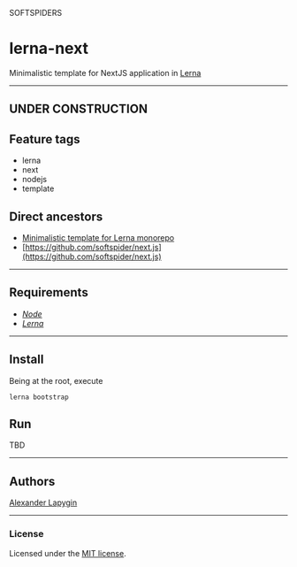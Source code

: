 SOFTSPIDERS

# lerna-next

Minimalistic template for NextJS application in [Lerna](https://lerna.js.org/)

---
UNDER CONSTRUCTION
---

## Feature tags

- lerna
- next
- nodejs
- template

## Direct ancestors

- [Minimalistic template for Lerna monorepo](https://github.com/softspider/lerna)
- [https://github.com/softspider/next.js](https://github.com/softspider/next.js)

---

## Requirements

- [*Node*](https://nodejs.org/en/download/package-manager/)
- [*Lerna*](https://lerna.js.org/)

---

## Install

Being at the root, execute

```
lerna bootstrap
```

## Run

TBD

---

## Authors

[Alexander Lapygin](https://github.com/AlexanderLapygin)

---

### License

Licensed under the [MIT license](./LICENSE). 
